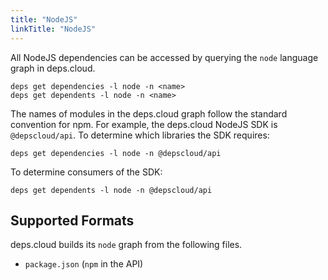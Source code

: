 ```yaml
---
title: "NodeJS"
linkTitle: "NodeJS"
---
```


All NodeJS dependencies can be accessed by querying the `node` language graph in deps.cloud.

```shell script
deps get dependencies -l node -n <name>
deps get dependents -l node -n <name>
```

The names of modules in the deps.cloud graph follow the standard convention for npm.
For example, the deps.cloud NodeJS SDK is `@depscloud/api`.
To determine which libraries the SDK requires:

```shell script
deps get dependencies -l node -n @depscloud/api
```

To determine consumers of the SDK:

```shell script
deps get dependents -l node -n @depscloud/api
```

## Supported Formats

deps.cloud builds its `node` graph from the following files.

* `package.json` (`npm` in the API)
